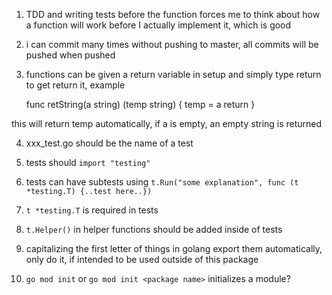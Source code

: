 1. TDD and writing tests before the function forces me to think about how a function will work before I actually implement it, which is good

2. i can commit many times without pushing to master, all commits will be pushed when pushed

3. functions can be given a return variable in setup and simply type return to get return it,
example

    func retString(a string) (temp string) {
        temp = a
        return
    }

this will return temp automatically, if a is empty, an empty string is returned

4. xxx_test.go should be the name of a test

5. tests should `import "testing"`

6. tests can have subtests using `t.Run("some explanation", func (t *testing.T) {..test here..})`

7. `t *testing.T` is required in tests

8. `t.Helper()` in helper functions should be added inside of tests

9. capitalizing the first letter of things in golang export them automatically, only do it, if intended to be used outside of this package

10. `go mod init` or `go mod init <package name>` initializes a module?